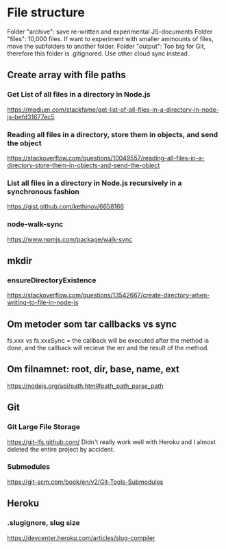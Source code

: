 # File structure
Folder "archive": save re-written and experimental JS-documents 
Folder "files": 10,000 files. If want to experiment with smaller ammounts of files,  move the subfolders to another folder.
Folder "output": Too big for Git, therefore this folder is .gitignored. Use other cloud sync instead.





## Create array with file paths

### Get List of all files in a directory in Node.js
https://medium.com/stackfame/get-list-of-all-files-in-a-directory-in-node-js-befd31677ec5

### Reading all files in a directory, store them in objects, and send the object
https://stackoverflow.com/questions/10049557/reading-all-files-in-a-directory-store-them-in-objects-and-send-the-object

### List all files in a directory in Node.js recursively in a synchronous fashion
https://gist.github.com/kethinov/6658166

### node-walk-sync
https://www.npmjs.com/package/walk-sync


## mkdir

### ensureDirectoryExistence
https://stackoverflow.com/questions/13542667/create-directory-when-writing-to-file-in-node-js


## Om metoder som tar callbacks vs sync
fs.xxx vs fs.xxxSync = the callback will be executed after the method is done, and the callback will recieve the err and the result of the method.

## Om filnamnet: root, dir, base, name, ext
https://nodejs.org/api/path.html#path_path_parse_path



## Git

### Git Large File Storage
https://git-lfs.github.com/
Didn't really work well with Heroku and I almost deleted the entire project by accident.

### Submodules
https://git-scm.com/book/en/v2/Git-Tools-Submodules




## Heroku 

### .slugignore, slug size
https://devcenter.heroku.com/articles/slug-compiler
